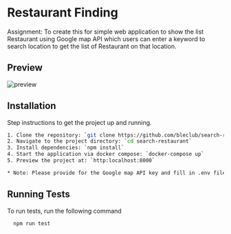 # Restaurant Finding

Assignment: To create this for simple web application to show the list Restaurant using Google map API which users can enter a keyword to search location to get the list of Restaurant on that location.

## Preview

![preview](https://cdn.pic.in.th/file/picinth/Screenshot-2023-08-15-at-01.27.546c5ef2b32080227d.jpeg)

## Installation

Step instructions to get the project up and running.

```bash
1. Clone the repository: `git clone https://github.com/bleclub/search-restaurant.git`
2. Navigate to the project directory: `cd search-restaurant`
3. Install dependencies: `npm install`
4. Start the application via docker compose: `docker-compose up`
5. Preview the project at: `http:localhost:8000`

* Note: Please provide for the Google map API key and fill in .env file as prepare on .env.example

```

## Running Tests

To run tests, run the following command

```bash
  npm run test
```

